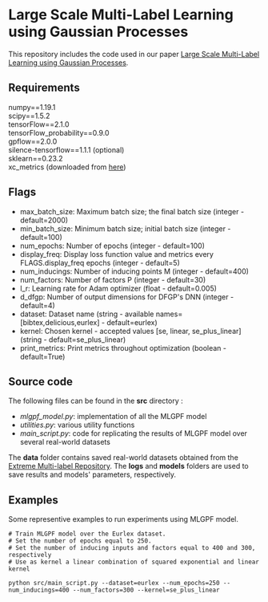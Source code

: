 # Large Scale Multi-Label Learning using Gaussian Processes #

This repository includes the code used in our paper [Large Scale Multi-Label Learning using Gaussian Processes](https://www.springer.com/journal/10994). 

## Requirements ##
numpy==1.19.1  
scipy==1.5.2  
tensorFlow==2.1.0  
tensorFlow_probability==0.9.0  
gpflow==2.0.0  
silence-tensorflow==1.1.1 (optional)  
sklearn==0.23.2  
xc_metrics (downloaded from [here](https://github.com/kunaldahiya/pyxclib))  

## Flags ##
* max_batch_size: Maximum batch size; the final batch size (integer - default=2000)
* min_batch_size: Minimum batch size; initial batch size (integer - default=100)
* num_epochs: Number of epochs (integer - default=100)
* display_freq: Display loss function value and metrics every FLAGS.display_freq epochs (integer - default=5)
* num_inducings: Number of inducing points M (integer - default=400)
* num_factors: Number of factors P (integer - default=30)
* l_r: Learning rate for Adam optimizer (float - default=0.005)
* d_dfgp: Number of output dimensions for DFGP's DNN (integer - default=4)
* dataset: Dataset name (string - available names=[bibtex,delicious,eurlex] - default=eurlex)
* kernel: Chosen kernel - accepted values [se, linear, se_plus_linear] (string - default=se_plus_linear)
* print_metrics: Print metrics throughout optimization (boolean - default=True)

## Source code ##

The following files can be found in the **src** directory :  

- *mlgpf_model.py*: implementation of all the MLGPF model
- *utilities.py*: various utility functions
- *main_script.py*: code for replicating the results of MLGPF model over several real-world datasets

The **data** folder contains saved real-world datasets obtained from the [Extreme Multi-label Repository](http://manikvarma.org/downloads/XC/XMLRepository.html). The **logs** and **models** folders are used to save results and models' parameters, respectively.

## Examples ##
Some representive examples to run experiments using MLGPF model.

```
# Train MLGPF model over the Eurlex dataset.
# Set the number of epochs equal to 250. 
# Set the number of inducing inputs and factors equal to 400 and 300, respectively
# Use as kernel a linear combination of squared exponential and linear kernel

python src/main_script.py --dataset=eurlex --num_epochs=250 --num_inducings=400 --num_factors=300 --kernel=se_plus_linear
```


